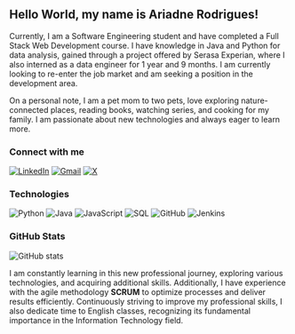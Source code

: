 ## Hello World, my name is Ariadne Rodrigues! 

Currently, I am a Software Engineering student and have completed a Full Stack Web Development course. I have knowledge in Java and Python for data analysis, gained through a project offered by Serasa Experian, where I also interned as a data engineer for 1 year and 9 months. I am currently looking to re-enter the job market and am seeking a position in the development area. 

On a personal note, I am a pet mom to two pets, love exploring nature-connected places, reading books, watching series, and cooking for my family. I am passionate about new technologies and always eager to learn more.


### Connect with me
[![LinkedIn](https://img.shields.io/badge/-LinkedIn-000000?style=for-the-badge&logo=linkedin&logoColor=0000FF&labelColor=000000)](https://www.linkedin.com/in/devari/)
[![Gmail](https://img.shields.io/badge/Gmail-000000?style=for-the-badge&logo=gmail&logoColor=0000FF&labelColor=000000)](mailto:djari.code@gmail.com)
[![X](https://img.shields.io/badge/X-000000?style=for-the-badge&logo=X&logoColor=0000FF&labelColor=000000)](https://x.com/djari_code)


### Technologies

![Python](https://img.shields.io/badge/Python-000000?style=for-the-badge&logo=python&logoColor=3776AB&labelColor=000000)
![Java](https://img.shields.io/badge/Java-000000?style=for-the-badge&logo=java&logoColor=007396&labelColor=000000)
![JavaScript](https://img.shields.io/badge/JavaScript-000000?style=for-the-badge&logo=javascript&logoColor=F7DF1E&labelColor=000000)
![SQL](https://img.shields.io/badge/SQL-000000?style=for-the-badge&logo=sqlite&logoColor=003B57&labelColor=000000)
![GitHub](https://img.shields.io/badge/GitHub-000000?style=for-the-badge&logo=github&logoColor=FFFFFF&labelColor=000000)
![Jenkins](https://img.shields.io/badge/Jenkins-000000?style=for-the-badge&logo=jenkins&logoColor=D24939&labelColor=000000)


### GitHub Stats

![GitHub stats](https://github-readme-stats-git-masterrstaa-rickstaa.vercel.app/api?username=AriRVasc&hide_title=true&show_icons=true&include_all_commits=false&count_private=true&line_height=25&hide=issues&bg_color=000&title_color=0000FF&text_color=FFF&border_radius=3&border_color=0000FF&icon_color=0000FF&theme=jolly)


I am constantly learning in this new professional journey, exploring various technologies, and acquiring additional skills. Additionally, I have experience with the agile methodology **SCRUM** to optimize processes and deliver results efficiently. Continuously striving to improve my professional skills, I also dedicate time to English classes, recognizing its fundamental importance in the Information Technology field.
